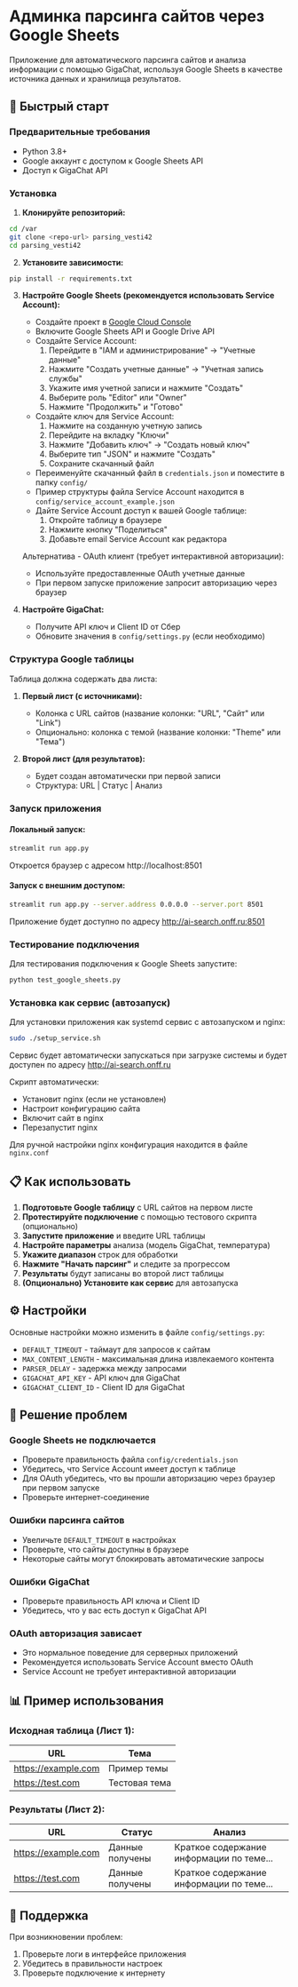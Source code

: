 # Админка парсинга сайтов через Google Sheets

Приложение для автоматического парсинга сайтов и анализа информации с помощью GigaChat, используя Google Sheets в качестве источника данных и хранилища результатов.

## 🚀 Быстрый старт

### Предварительные требования

- Python 3.8+
- Google аккаунт с доступом к Google Sheets API
- Доступ к GigaChat API

### Установка

1. **Клонируйте репозиторий:**
```bash
cd /var
git clone <repo-url> parsing_vesti42
cd parsing_vesti42
```

2. **Установите зависимости:**
```bash
pip install -r requirements.txt
```

3. **Настройте Google Sheets (рекомендуется использовать Service Account):**
   - Создайте проект в [Google Cloud Console](https://console.cloud.google.com/)
   - Включите Google Sheets API и Google Drive API
   - Создайте Service Account:
     1. Перейдите в "IAM и администрирование" → "Учетные данные"
     2. Нажмите "Создать учетные данные" → "Учетная запись службы"
     3. Укажите имя учетной записи и нажмите "Создать"
     4. Выберите роль "Editor" или "Owner"
     5. Нажмите "Продолжить" и "Готово"
   - Создайте ключ для Service Account:
     1. Нажмите на созданную учетную запись
     2. Перейдите на вкладку "Ключи"
     3. Нажмите "Добавить ключ" → "Создать новый ключ"
     4. Выберите тип "JSON" и нажмите "Создать"
     5. Сохраните скачанный файл
   - Переименуйте скачанный файл в `credentials.json` и поместите в папку `config/`
   - Пример структуры файла Service Account находится в `config/service_account_example.json`
   - Дайте Service Account доступ к вашей Google таблице:
     1. Откройте таблицу в браузере
     2. Нажмите кнопку "Поделиться"
     3. Добавьте email Service Account как редактора
   
   Альтернатива - OAuth клиент (требует интерактивной авторизации):
   - Используйте предоставленные OAuth учетные данные
   - При первом запуске приложение запросит авторизацию через браузер

4. **Настройте GigaChat:**
   - Получите API ключ и Client ID от Сбер
   - Обновите значения в `config/settings.py` (если необходимо)

### Структура Google таблицы

Таблица должна содержать два листа:

1. **Первый лист (с источниками):**
   - Колонка с URL сайтов (название колонки: "URL", "Сайт" или "Link")
   - Опционально: колонка с темой (название колонки: "Theme" или "Тема")

2. **Второй лист (для результатов):**
   - Будет создан автоматически при первой записи
   - Структура: URL | Статус | Анализ

### Запуск приложения

#### Локальный запуск:
```bash
streamlit run app.py
```

Откроется браузер с адресом http://localhost:8501

#### Запуск с внешним доступом:
```bash
streamlit run app.py --server.address 0.0.0.0 --server.port 8501
```

Приложение будет доступно по адресу http://ai-search.onff.ru:8501

### Тестирование подключения

Для тестирования подключения к Google Sheets запустите:
```bash
python test_google_sheets.py
```

### Установка как сервис (автозапуск)

Для установки приложения как systemd сервис с автозапуском и nginx:
```bash
sudo ./setup_service.sh
```

Сервис будет автоматически запускаться при загрузке системы и будет доступен по адресу http://ai-search.onff.ru

Скрипт автоматически:
- Установит nginx (если не установлен)
- Настроит конфигурацию сайта
- Включит сайт в nginx
- Перезапустит nginx

Для ручной настройки nginx конфигурация находится в файле `nginx.conf`

## 📋 Как использовать

1. **Подготовьте Google таблицу** с URL сайтов на первом листе
2. **Протестируйте подключение** с помощью тестового скрипта (опционально)
3. **Запустите приложение** и введите URL таблицы
4. **Настройте параметры** анализа (модель GigaChat, температура)
5. **Укажите диапазон** строк для обработки
6. **Нажмите "Начать парсинг"** и следите за прогрессом
7. **Результаты** будут записаны во второй лист таблицы
8. **(Опционально) Установите как сервис** для автозапуска

## ⚙️ Настройки

Основные настройки можно изменить в файле `config/settings.py`:

- `DEFAULT_TIMEOUT` - таймаут для запросов к сайтам
- `MAX_CONTENT_LENGTH` - максимальная длина извлекаемого контента
- `PARSER_DELAY` - задержка между запросами
- `GIGACHAT_API_KEY` - API ключ для GigaChat
- `GIGACHAT_CLIENT_ID` - Client ID для GigaChat

## 🐛 Решение проблем

### Google Sheets не подключается
- Проверьте правильность файла `config/credentials.json`
- Убедитесь, что Service Account имеет доступ к таблице
- Для OAuth убедитесь, что вы прошли авторизацию через браузер при первом запуске
- Проверьте интернет-соединение

### Ошибки парсинга сайтов
- Увеличьте `DEFAULT_TIMEOUT` в настройках
- Проверьте, что сайты доступны в браузере
- Некоторые сайты могут блокировать автоматические запросы

### Ошибки GigaChat
- Проверьте правильность API ключа и Client ID
- Убедитесь, что у вас есть доступ к GigaChat API

### OAuth авторизация зависает
- Это нормальное поведение для серверных приложений
- Рекомендуется использовать Service Account вместо OAuth
- Service Account не требует интерактивной авторизации

## 📊 Пример использования

### Исходная таблица (Лист 1):
| URL | Тема |
|-----|------|
| https://example.com | Пример темы |
| https://test.com | Тестовая тема |

### Результаты (Лист 2):
| URL | Статус | Анализ |
|-----|--------|--------|
| https://example.com | Данные получены | Краткое содержание информации по теме... |
| https://test.com | Данные получены | Краткое содержание информации по теме... |

## 🤝 Поддержка

При возникновении проблем:
1. Проверьте логи в интерфейсе приложения
2. Убедитесь в правильности настроек
3. Проверьте подключение к интернету